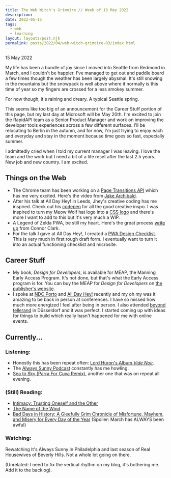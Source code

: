 ```yaml
---
title: The Web Witch's Grimoire // Week of 13 May 2022
description: 
date: 2022-05-15
tags:
  - web 
  - learning
layout: layouts/post.njk
permalink: posts/2022/04/web-witch-grimoire-03/index.html
---
```


<p class="blog-post__date">15 May 2022</p>

My life has been a bundle of joy since I moved into Seattle from Redmond in March, and I couldn't be happier. I've managed to get out and paddle board a few times though the weather has been largely abysmal. It's still snowing in the mountains but the snowpack is well above where it normally is this time of year so my fingers are crossed for a less smokey summer. 

For now though, it's raining and dreary. A typical Seattle spring. 

This seems like too big of an announcement for the Career Stuff portion of this page, but my last day at Microsoft will be May 20th. I'm excited to join the RapidAPI team as a Senior Product Manager and work on improving the developer tools experiences across a few different surfaces. I'll be relocating to Berlin in the autumn, and for now, I'm just trying to enjoy each and everyday and stay in the moment because time goes so fast, especially summer. 

I admittedly cried when I told my current manager I was leaving. I love the team and the work but I need a bit of a life reset after the last 2.5 years. New job and new country. I am excited.


## Things on the Web
- The Chrome team has been working on a [Page Transitions API](https://github.com/WICG/shared-element-transitions/blob/main/developer-guide.md) which has me very excited. Here's the video from [Jake Archibald](https://www.youtube.com/watch?v=JCJUPJ_zDQ4).
- After his talk at All Day Hey! in Leeds, Jhey's creative coding has me inspired. Check out his [codepen](https://codepen.io/jh3y/pens/public) for all the good creative inspo. I was inspired to turn my Meow Wolf hat logo into a [CSS logo](https://codepen.io/seaotta/pen/XWZKOzN) and there's more I want to add to this but it's very much a WIP.
- A Legend of Zelda PWA, be still my heart. Here's the great process [write up](https://hoten.cc/blog/porting-zelda-classic-to-the-web/) from Connor Clark.
- For the talk I gave at All Day Hey!, I created a [PWA Design Checklist](https://github.com/ststimac/pwa-design-checklist). This is very much in first rough draft form. I eventually want to turn it into an actual functioning checklist and microsite.



## Career Stuff
- My book, _Design for Developers_, is available for MEAP, the Manning Early Access Program. It's not done, but that's what the Early Access program is for. You can buy the MEAP for _Design for Developers_ on [the publisher's website](https://www.manning.com/books/design-for-developers?utm_source=stimac&utm_medium=affiliate&utm_campaign=book_stimac_design_4_19_22&a_aid=stimac&a_bid=5f6ba095).
- I spoke at [NDC Porto](https://ndcporto.com/) and [All Day Hey!](https://heypresents.com/conference/2022) recently and my oh my was it amazing to be back in person at conferences. I have so missed how much more energized I feel after being in person. I also attended [beyond tellerand](https://beyondtellerrand.com/) in Düsseldorf and it was perfect. I started coming up with ideas for things to build which really hasn't happened for me with online events. 

## Currently...
### Listening: 
- Honestly this has been repeat often: [Lord Huron's Album _Vide Noir_](https://open.spotify.com/album/2oiJM8vFGpxrtGtFfJWhJv?si=JNZIVK_lTkeN2fNVbC9kUA).
- The [Always Sunny Podcast](https://open.spotify.com/show/0xDEeqWuoMNBUFGNrhIz6L?si=a7ef6566bcee4ebd) constantly has me howling.
- [Sea to Sky (Parra For Cuva Remix)](https://open.spotify.com/track/3MZoVNwQG5SCfLqGtpbbJt?si=03e25189544b4851), another one that was on repeat all evening. 


### (Still) Reading: 
- [Intimacy: Trusting Oneself and the Other](https://amzn.to/3tMTXCZ)
- [The Name of the Wind](https://amzn.to/3pUIXC7)
- [Bad Days in History: A Gleefully Grim Chronicle of Misfortune, Mayhem, and Misery for Every Day of the Year](https://amzn.to/3yEXlUg) (Spoiler: March has ALWAYS been awful)

### Watching: 

Rewatching It's Always Sunny In Philadelphia and last season of Real Housewives of Beverly Hills. Not a whole lot going on there.


(Unrelated: I need to fix the vertical rhythm on my blog, it's bothering me. Add it to the backlog).
